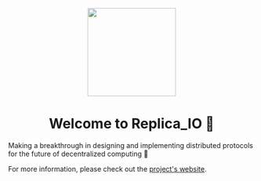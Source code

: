 <div align="center">
  <img src="https://replica-io.dev/img/logo.svg" width="180px">
  <h1>Welcome to Replica_IO 🤗</h1>
</div>

Making a breakthrough in designing and implementing distributed protocols for the future of decentralized computing 🚀 

For more information, please check out the [project's website](https://replica-io.dev). 
